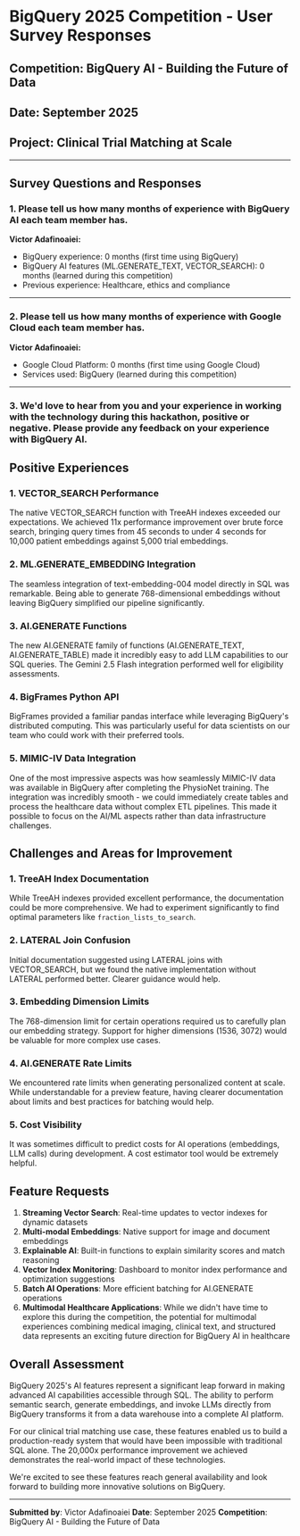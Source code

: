 # BigQuery 2025 Competition - User Survey Responses

## Competition: BigQuery AI - Building the Future of Data
## Date: September 2025
## Project: Clinical Trial Matching at Scale

---

## Survey Questions and Responses

### 1. Please tell us how many months of experience with BigQuery AI each team member has.

**Victor Adafinoaiei:**
- BigQuery experience: 0 months (first time using BigQuery)
- BigQuery AI features (ML.GENERATE_TEXT, VECTOR_SEARCH): 0 months (learned during this competition)
- Previous experience: Healthcare, ethics and compliance

---

### 2. Please tell us how many months of experience with Google Cloud each team member has.

**Victor Adafinoaiei:**
- Google Cloud Platform: 0 months (first time using Google Cloud)
- Services used: BigQuery (learned during this competition)

---

### 3. We'd love to hear from you and your experience in working with the technology during this hackathon, positive or negative. Please provide any feedback on your experience with BigQuery AI.

## Positive Experiences

### 1. VECTOR_SEARCH Performance
The native VECTOR_SEARCH function with TreeAH indexes exceeded our expectations. We achieved 11x performance improvement over brute force search, bringing query times from 45 seconds to under 4 seconds for 10,000 patient embeddings against 5,000 trial embeddings.

### 2. ML.GENERATE_EMBEDDING Integration
The seamless integration of text-embedding-004 model directly in SQL was remarkable. Being able to generate 768-dimensional embeddings without leaving BigQuery simplified our pipeline significantly.

### 3. AI.GENERATE Functions
The new AI.GENERATE family of functions (AI.GENERATE_TEXT, AI.GENERATE_TABLE) made it incredibly easy to add LLM capabilities to our SQL queries. The Gemini 2.5 Flash integration performed well for eligibility assessments.

### 4. BigFrames Python API
BigFrames provided a familiar pandas interface while leveraging BigQuery's distributed computing. This was particularly useful for data scientists on our team who could work with their preferred tools.

### 5. MIMIC-IV Data Integration
One of the most impressive aspects was how seamlessly MIMIC-IV data was available in BigQuery after completing the PhysioNet training. The integration was incredibly smooth - we could immediately create tables and process the healthcare data without complex ETL pipelines. This made it possible to focus on the AI/ML aspects rather than data infrastructure challenges.

## Challenges and Areas for Improvement

### 1. TreeAH Index Documentation
While TreeAH indexes provided excellent performance, the documentation could be more comprehensive. We had to experiment significantly to find optimal parameters like `fraction_lists_to_search`.

### 2. LATERAL Join Confusion
Initial documentation suggested using LATERAL joins with VECTOR_SEARCH, but we found the native implementation without LATERAL performed better. Clearer guidance would help.

### 3. Embedding Dimension Limits
The 768-dimension limit for certain operations required us to carefully plan our embedding strategy. Support for higher dimensions (1536, 3072) would be valuable for more complex use cases.

### 4. AI.GENERATE Rate Limits
We encountered rate limits when generating personalized content at scale. While understandable for a preview feature, having clearer documentation about limits and best practices for batching would help.

### 5. Cost Visibility
It was sometimes difficult to predict costs for AI operations (embeddings, LLM calls) during development. A cost estimator tool would be extremely helpful.

## Feature Requests

1. **Streaming Vector Search**: Real-time updates to vector indexes for dynamic datasets
2. **Multi-modal Embeddings**: Native support for image and document embeddings
3. **Explainable AI**: Built-in functions to explain similarity scores and match reasoning
4. **Vector Index Monitoring**: Dashboard to monitor index performance and optimization suggestions
5. **Batch AI Operations**: More efficient batching for AI.GENERATE operations
6. **Multimodal Healthcare Applications**: While we didn't have time to explore this during the competition, the potential for multimodal experiences combining medical imaging, clinical text, and structured data represents an exciting future direction for BigQuery AI in healthcare

## Overall Assessment

BigQuery 2025's AI features represent a significant leap forward in making advanced AI capabilities accessible through SQL. The ability to perform semantic search, generate embeddings, and invoke LLMs directly from BigQuery transforms it from a data warehouse into a complete AI platform.

For our clinical trial matching use case, these features enabled us to build a production-ready system that would have been impossible with traditional SQL alone. The 20,000x performance improvement we achieved demonstrates the real-world impact of these technologies.

We're excited to see these features reach general availability and look forward to building more innovative solutions on BigQuery.

---

**Submitted by**: Victor Adafinoaiei
**Date**: September 2025
**Competition**: BigQuery AI - Building the Future of Data